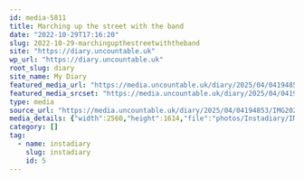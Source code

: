 ```yaml
---
id: media-5811
title: Marching up the street with the band
date: "2022-10-29T17:16:20"
slug: 2022-10-29-marchingupthestreetwiththeband
site: "https://diary.uncountable.uk"
wp_url: "https://diary.uncountable.uk"
root_slug: diary
site_name: My Diary
featured_media_url: "https://media.uncountable.uk/diary/2025/04/04194853/IMG20221029181620-scaled.webp"
featured_media_srcset: "https://media.uncountable.uk/diary/2025/04/04194853/IMG20221029181620-300x189.webp 300w, https://media.uncountable.uk/diary/2025/04/04194853/IMG20221029181620-1024x645.webp 1024w, https://media.uncountable.uk/diary/2025/04/04194853/IMG20221029181620-150x150.webp 150w, https://media.uncountable.uk/diary/2025/04/04194853/IMG20221029181620-640x403.webp 640w, https://media.uncountable.uk/diary/2025/04/04194853/IMG20221029181620-scaled.webp 2560w"
type: media
source_url: "https://media.uncountable.uk/diary/2025/04/04194853/IMG20221029181620-scaled.webp"
media_details: {"width":2560,"height":1614,"file":"photos/Instadiary/IMG20221029181620-scaled.webp","filesize":204366,"sizes":{"medium":{"file":"IMG20221029181620-300x189.webp","width":300,"height":189,"filesize":13460,"mime_type":"image/webp","source_url":"https://media.uncountable.uk/diary/2025/04/04194853/IMG20221029181620-300x189.webp"},"large":{"file":"IMG20221029181620-1024x645.webp","width":1024,"height":645,"filesize":72634,"mime_type":"image/webp","source_url":"https://media.uncountable.uk/diary/2025/04/04194853/IMG20221029181620-1024x645.webp"},"thumbnail":{"file":"IMG20221029181620-150x150.webp","width":150,"height":150,"filesize":6112,"mime_type":"image/webp","source_url":"https://media.uncountable.uk/diary/2025/04/04194853/IMG20221029181620-150x150.webp"},"mobwidth":{"file":"IMG20221029181620-640x403.webp","width":640,"height":403,"filesize":38968,"mime_type":"image/webp","source_url":"https://media.uncountable.uk/diary/2025/04/04194853/IMG20221029181620-640x403.webp"},"full":{"file":"IMG20221029181620-scaled.webp","width":2560,"height":1614,"mime_type":"image/webp","source_url":"https://media.uncountable.uk/diary/2025/04/04194853/IMG20221029181620-scaled.webp"}},"image_meta":{"aperture":"0","credit":"","camera":"","caption":"","created_timestamp":"0","copyright":"","focal_length":"0","iso":"0","shutter_speed":"0","title":"","orientation":"0","keywords":[]},"original_image":"IMG20221029181620.webp"}
category: []
tag:
  - name: instadiary
    slug: instadiary
    id: 5
---
```


